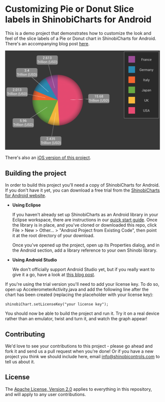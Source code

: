 Customizing Pie or Donut Slice labels in ShinobiCharts for Android
=====================
This is a demo project that demonstrates how to customize the look and feel of the slice labels of a Pie or Donut chart in ShinobiCharts for Android. There's an accompanying blog post [here](http://www.shinobicontrols.com/blog/posts/2014/05/07/shinobicharts-for-android-have-fun-with-pie-slice-labels).

![Screenshot](screenshot.png?raw=true)

There's also an [iOS version of this project](https://github.com/ShinobiControls/charts-pie-chart-labels).

Building the project
------------------

In order to build this project you'll need a copy of ShinobiCharts for Android. If you don't have it yet, you can download a free trial from the [ShinobiCharts for Android website](http://www.shinobicontrols.com/android/).

* **Using Eclipse**

	If you haven't already set up ShinobiCharts as an Android library in your Eclipse workspace, there are instructions in our [quick start guide](http://www.shinobicontrols.com/android/shinobicharts/quickstartguide/import-the-library/). Once the library is in place, and you've cloned or downloaded this repo, click File > New > Other… > "Android Project from Existing Code", then point it at the root directory of your download. 

	Once you've opened up the project, open up its Properties dialog, and in the Android section, add a library reference to your own Shinobi library.

* **Using Android Studio**
	
	We don't officially support Android Studio yet, but if you really want to give it a go, have a look at [this blog post](http://www.shinobicontrols.com/blog/posts/2014/04/25/using-shinobicharts-with-android-studio-update-055/).

If you're using the trial version you'll need to add your license key. To do so, open up AccelerometerActivity.java and add the following line after the chart has been created (replacing the placeholder with your license key):

    shinobiChart.setLicenseKey("your license key");
    
You should now be able to build the project and run it. Try it on a real device rather than an emulator, twist and turn it, and watch the graph appear!
    
Contributing
------------

We'd love to see your contributions to this project - please go ahead and fork it and send us a pull request when you're done! Or if you have a new project you think we should include here, email info@shinobicontrols.com to tell us about it.

License
-------

The [Apache License, Version 2.0](license.txt) applies to everything in this repository, and will apply to any user contributions.

